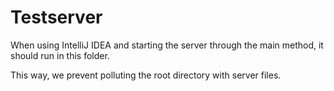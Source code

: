 # Testserver
When using IntelliJ IDEA and starting the server through the main method,
it should run in this folder.

This way, we prevent polluting the root directory with server files.
